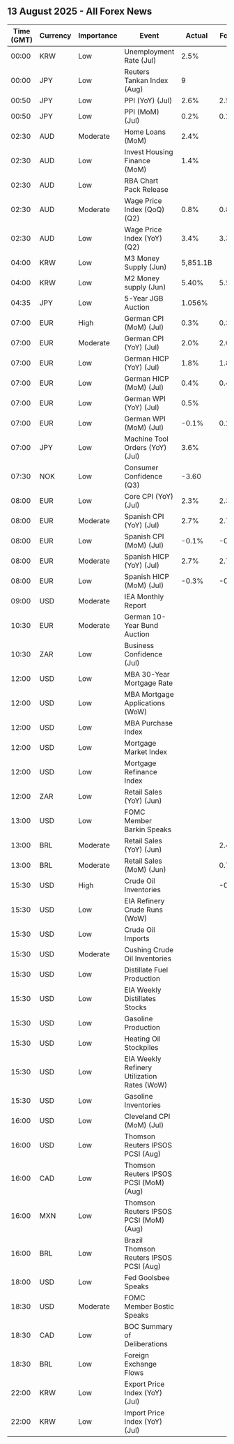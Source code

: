 ## 13 August 2025 - All Forex News

| Time (GMT) | Currency | Importance | Event | Actual | Forecast | Previous |
|------|----------|------------|-------|--------|----------|----------|
| 00:00 | KRW | Low | Unemployment Rate (Jul) | 2.5% |  | 2.6% |
| 00:00 | JPY | Low | Reuters Tankan Index (Aug) | 9 |  | 7 |
| 00:50 | JPY | Low | PPI (YoY) (Jul) | 2.6% | 2.5% | 2.9% |
| 00:50 | JPY | Low | PPI (MoM) (Jul) | 0.2% | 0.2% | -0.1% |
| 02:30 | AUD | Moderate | Home Loans (MoM) | 2.4% |  | -1.8% |
| 02:30 | AUD | Low | Invest Housing Finance (MoM) | 1.4% |  | 0.0% |
| 02:30 | AUD | Low | RBA Chart Pack Release |  |  |  |
| 02:30 | AUD | Moderate | Wage Price Index (QoQ) (Q2) | 0.8% | 0.8% | 0.9% |
| 02:30 | AUD | Low | Wage Price Index (YoY) (Q2) | 3.4% | 3.3% | 3.4% |
| 04:00 | KRW | Low | M3 Money Supply (Jun) | 5,851.1B |  | 5,815.4B |
| 04:00 | KRW | Low | M2 Money supply (Jun) | 5.40% | 5.50% | 6.00% |
| 04:35 | JPY | Low | 5-Year JGB Auction | 1.056% |  | 0.989% |
| 07:00 | EUR | High | German CPI (MoM) (Jul) | 0.3% | 0.3% | 0.0% |
| 07:00 | EUR | Moderate | German CPI (YoY) (Jul) | 2.0% | 2.0% | 2.0% |
| 07:00 | EUR | Low | German HICP (YoY) (Jul) | 1.8% | 1.8% | 2.0% |
| 07:00 | EUR | Low | German HICP (MoM) (Jul) | 0.4% | 0.4% | 0.1% |
| 07:00 | EUR | Low | German WPI (YoY) (Jul) | 0.5% |  | 0.9% |
| 07:00 | EUR | Low | German WPI (MoM) (Jul) | -0.1% | 0.2% | 0.2% |
| 07:00 | JPY | Low | Machine Tool Orders (YoY) (Jul) | 3.6% |  | -0.5% |
| 07:30 | NOK | Low | Consumer Confidence (Q3) | -3.60 |  | -9.10 |
| 08:00 | EUR | Low | Core CPI (YoY) (Jul) | 2.3% | 2.3% | 2.2% |
| 08:00 | EUR | Moderate | Spanish CPI (YoY) (Jul) | 2.7% | 2.7% | 2.3% |
| 08:00 | EUR | Low | Spanish CPI (MoM) (Jul) | -0.1% | -0.1% | 0.7% |
| 08:00 | EUR | Moderate | Spanish HICP (YoY) (Jul) | 2.7% | 2.7% | 2.3% |
| 08:00 | EUR | Low | Spanish HICP (MoM) (Jul) | -0.3% | -0.4% | 0.7% |
| 09:00 | USD | Moderate | IEA Monthly Report |  |  |  |
| 10:30 | EUR | Moderate | German 10-Year Bund Auction |  |  | 2.620% |
| 10:30 | ZAR | Low | Business Confidence (Jul) |  |  | 115.8 |
| 12:00 | USD | Low | MBA 30-Year Mortgage Rate |  |  | 6.77% |
| 12:00 | USD | Low | MBA Mortgage Applications (WoW) |  |  | 3.1% |
| 12:00 | USD | Low | MBA Purchase Index |  |  | 158.0 |
| 12:00 | USD | Low | Mortgage Market Index |  |  | 253.4 |
| 12:00 | USD | Low | Mortgage Refinance Index |  |  | 777.4 |
| 12:00 | ZAR | Low | Retail Sales (YoY) (Jun) |  |  | 4.2% |
| 13:00 | USD | Low | FOMC Member Barkin Speaks |  |  |  |
| 13:00 | BRL | Moderate | Retail Sales (YoY) (Jun) |  | 2.4% | 2.1% |
| 13:00 | BRL | Moderate | Retail Sales (MoM) (Jun) |  | 0.7% | -0.2% |
| 15:30 | USD | High | Crude Oil Inventories |  | -0.900M | -3.029M |
| 15:30 | USD | Low | EIA Refinery Crude Runs (WoW) |  |  | 0.213M |
| 15:30 | USD | Low | Crude Oil Imports |  |  | -0.794M |
| 15:30 | USD | Moderate | Cushing Crude Oil Inventories |  |  | 0.453M |
| 15:30 | USD | Low | Distillate Fuel Production |  |  | -0.104M |
| 15:30 | USD | Low | EIA Weekly Distillates Stocks |  |  | -0.565M |
| 15:30 | USD | Low | Gasoline Production |  |  | -0.239M |
| 15:30 | USD | Low | Heating Oil Stockpiles |  |  | -0.456M |
| 15:30 | USD | Low | EIA Weekly Refinery Utilization Rates (WoW) |  |  | 1.5% |
| 15:30 | USD | Low | Gasoline Inventories |  |  | -1.323M |
| 16:00 | USD | Low | Cleveland CPI (MoM) (Jul) |  |  | 0.3% |
| 16:00 | USD | Low | Thomson Reuters IPSOS PCSI (Aug) |  |  | 53.80 |
| 16:00 | CAD | Low | Thomson Reuters IPSOS PCSI (MoM) (Aug) |  |  | 48.07 |
| 16:00 | MXN | Low | Thomson Reuters IPSOS PCSI (MoM) (Aug) |  |  | 54.97 |
| 16:00 | BRL | Low | Brazil Thomson Reuters IPSOS PCSI (Aug) |  |  | 51.15 |
| 18:00 | USD | Low | Fed Goolsbee Speaks |  |  |  |
| 18:30 | USD | Moderate | FOMC Member Bostic Speaks |  |  |  |
| 18:30 | CAD | Low | BOC Summary of Deliberations |  |  |  |
| 18:30 | BRL | Low | Foreign Exchange Flows |  |  | 2.010B |
| 22:00 | KRW | Low | Export Price Index (YoY) (Jul) |  |  | -4.5% |
| 22:00 | KRW | Low | Import Price Index (YoY) (Jul) |  |  | -6.2% |
